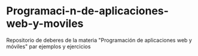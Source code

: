 # Programaci-n-de-aplicaciones-web-y-moviles
Repositorio de deberes de la materia "Programación de aplicaciones web y móviles" par ejemplos y ejercicios
